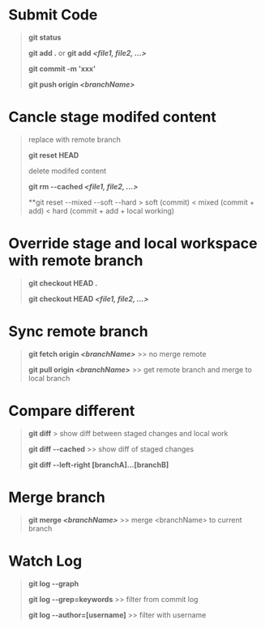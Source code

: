 # Submit Code
> **git status**
>
> **git add .** or **git add _\<file1, file2, ...\>_**
> 
> **git commit -m 'xxx'**
>
> **git push origin _\<branchName\>_**

# Cancle stage modifed content
> replace with remote branch 
>
> **git reset HEAD**
>
> delete modifed content
>
> **git rm --cached _\<file1, file2, ...\>_**
>
> **git reset --mixed --soft --hard  > soft (commit) < mixed (commit + add) < hard (commit + add + local working)

# Override stage and local workspace with remote branch
> **git checkout HEAD .**
>
> **git checkout HEAD _\<file1, file2, ...\>_**

# Sync remote branch
> **git fetch origin _\<branchName\>_**  >> no merge remote
>
> **git pull origin _\<branchName\>_** >> get remote branch and merge to local branch

# Compare different
> **git diff**  > show diff between staged changes and local work
>
> **git diff --cached**  >> show diff of staged changes
>
> **git diff --left-right [branchA]...[branchB]**

# Merge branch
> **git merge _\<branchName\>_**  >> merge \<branchName\> to current branch

# Watch Log
> **git log --graph**
>
> **git log --grep=keywords**  >> filter from commit log
>
> **git log --author=[username]** >> filter with username
